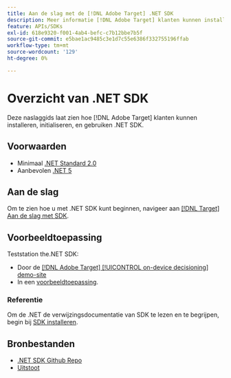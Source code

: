 ```yaml
---
title: Aan de slag met de [!DNL Adobe Target] .NET SDK
description: Meer informatie [!DNL Adobe Target] klanten kunnen installeren, initialiseren, en gebruiken .NET SDK.
feature: APIs/SDKs
exl-id: 618e9320-f001-4ab4-befc-c7b12bbe7b5f
source-git-commit: e5bae1ac9485c3e1d7c55e6386f332755196ffab
workflow-type: tm+mt
source-wordcount: '129'
ht-degree: 0%

---
```


# Overzicht van .NET SDK

Deze naslaggids laat zien hoe [!DNL Adobe Target] klanten kunnen installeren, initialiseren, en gebruiken .NET SDK.

## Voorwaarden

* Minimaal [.NET Standard 2.0](https://github.com/dotnet/standard/blob/v2.1.0/docs/versions/netstandard2.0.md)
* Aanbevolen [.NET 5](https://github.com/dotnet/core/blob/main/release-notes/5.0/README.md)

## Aan de slag

Om te zien hoe u met .NET SDK kunt beginnen, navigeer aan [[!DNL Target] Aan de slag met SDK](../sdk-guides/getting-started/getting-started.md).

## Voorbeeldtoepassing

Teststation the.NET SDK:

* Door de [[!DNL Adobe Target] [!UICONTROL on-device decisioning] demo-site](https://github.com/adobe/on-device-decisioning-demo-site)
* In een [voorbeeldtoepassing](../sdk-guides/sample-apps/sample-apps.md).

### Referentie

Om de .NET de verwijzingsdocumentatie van SDK te lezen en te begrijpen, begin bij [SDK installeren](install-sdk.md).

## Bronbestanden

* [.NET SDK Github Repo](https://github.com/adobe/target-dotnet-sdk)
* [Uitstoot](https://github.com/adobe/target-dotnet-sdk/releases)
